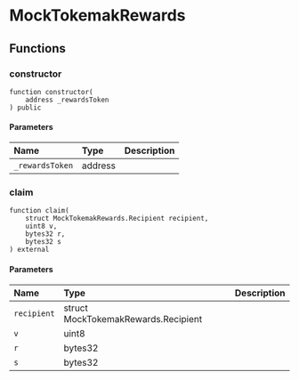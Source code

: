 # MockTokemakRewards

## Functions

### constructor

```solidity
function constructor(
    address _rewardsToken
) public
```

#### Parameters

| Name | Type | Description |
| :--- | :--- | :---------- |
| `_rewardsToken` | address |  |

### claim

```solidity
function claim(
    struct MockTokemakRewards.Recipient recipient,
    uint8 v,
    bytes32 r,
    bytes32 s
) external
```

#### Parameters

| Name | Type | Description |
| :--- | :--- | :---------- |
| `recipient` | struct MockTokemakRewards.Recipient |  |
| `v` | uint8 |  |
| `r` | bytes32 |  |
| `s` | bytes32 |  |

